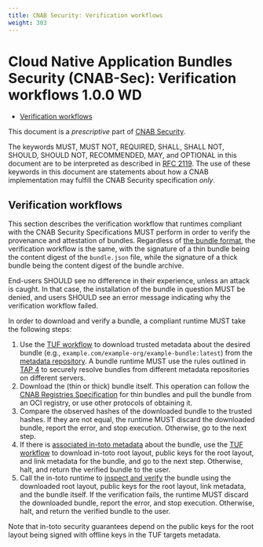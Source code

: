 ```yaml
---
title: CNAB Security: Verification workflows
weight: 303
---
```


# Cloud Native Application Bundles Security (CNAB-Sec): Verification workflows 1.0.0 WD

- [Verification workflows](#verification-workflows)

This document is a _prescriptive_ part of [CNAB Security](300-CNAB-security.md).

The keywords MUST, MUST NOT, REQUIRED, SHALL, SHALL NOT, SHOULD, SHOULD NOT, RECOMMENDED, MAY, and OPTIONAL in this document are to be interpreted as described in [RFC 2119](https://tools.ietf.org/html/rfc2119). The use of these keywords in this document are statements about how a CNAB implementation may fulfill the CNAB Security specification _only_.

## Verification workflows

This section describes the verification workflow that runtimes compliant with the CNAB Security Specifications MUST perform in order to verify the provenance and attestation of bundles. Regardless of [the bundle format][bundle-formats], the verification workflow is the same, with the signature of a thin bundle being the content digest of the `bundle.json` file, while the signature of a thick bundle being the content digest of the bundle archive.

End-users SHOULD see no difference in their experience, unless an attack is caught. In that case, the installation of the bundle in question MUST be denied, and users SHOULD see an error message indicating why the verification workflow failed.

In order to download and verify a bundle, a compliant runtime MUST take the following steps:

1. Use the [TUF workflow][tuf-workflow] to download trusted metadata about the desired bundle (e.g., `example.com/example-org/example-bundle:latest`) from the [metadata repository][metadata-repository]. A bundle runtime MUST use the rules outlined in [TAP 4](https://github.com/theupdateframework/taps/blob/master/tap4.md) to securely resolve bundles from different metadata repositories on different servers.
1. Download the (thin or thick) bundle itself. This operation can follow the [CNAB Registries Specification][registry-spec] for thin bundles and pull the bundle from an OCI registry, or use other protocols of obtaining it.
1. Compare the observed hashes of the downloaded bundle to the trusted hashes. If they are not equal, the runtime MUST discard the downloaded bundle, report the error, and stop execution. Otherwise, go to the next step.
1. If there is [associated in-toto metadata][metadata-repository] about the bundle, use the [TUF workflow][tuf-workflow] to download in-toto root layout, public keys for the root layout, and link metadata for the bundle, and go to the next step. Otherwise, halt, and return the verified bundle to the user.
1. Call the in-toto runtime to [inspect and verify](https://github.com/in-toto/docs/blob/e9806a000c32dea73f6044a140386f601c7d4e18/in-toto-spec.md#52-verifying-the-final-product) the bundle using the downloaded root layout, public keys for the root layout, link metadata, and the bundle itself. If the verification fails, the runtime MUST discard the downloaded bundle, report the error, and stop execution.  Otherwise, halt, and return the verified bundle to the user.

Note that in-toto security guarantees depend on the public keys for the root layout being signed with offline keys in the TUF targets metadata.

[bundle-formats]: 104-bundle-formats.md
[metadata-repository]: 301-metadata-repositories.md
[registry-spec]: 200-CNAB-registries.md
[tuf-workflow]: https://github.com/theupdateframework/specification/blob/master/tuf-spec.md#5-detailed-workflows
